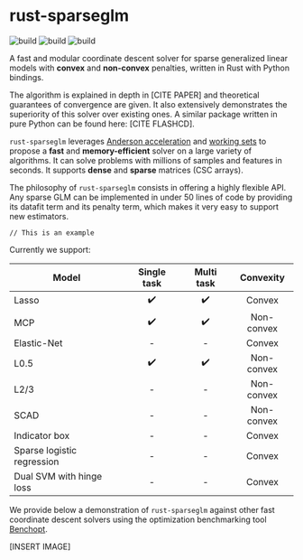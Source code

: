 # rust-sparseglm

![build](https://github.com/PABannier/rust-sparseglm/actions/workflows/cargo.yml/badge.svg)
![build](https://github.com/PABannier/rust-sparseglm/actions/workflows/pytest.yml/badge.svg)
![build](https://github.com/PABannier/rust-sparseglm/actions/workflows/build_doc.yml/badge.svg)

A fast and modular coordinate descent solver for sparse generalized linear models with **convex** and **non-convex**
penalties, written in Rust with Python bindings.

The algorithm is explained in depth in [CITE PAPER] and theoretical guarantees of convergence are given.
It also extensively demonstrates the superiority of this solver over existing ones.
A similar package written in pure Python can be found here: [CITE FLASHCD].

`rust-sparseglm` leverages [Anderson acceleration](https://github.com/mathurinm/andersoncd) and [working sets](https://github.com/mathurinm/celer) to propose a **fast** and **memory-efficient** solver on a large variety of algorithms. It can solve problems with millions of samples and features in seconds. It supports **dense** and **sparse** matrices (CSC arrays).

The philosophy of `rust-sparseglm` consists in offering a highly flexible API. Any sparse GLM can be implemented in under 50 lines of code by providing its datafit term and its penalty term, which makes it very easy to support new estimators.

```
// This is an example
```

Currently we support:

| Model                      |    Single task     |     Multi task     | Convexity  |
| -------------------------- | :----------------: | :----------------: | :--------: |
| Lasso                      | :heavy_check_mark: | :heavy_check_mark: |   Convex   |
| MCP                        | :heavy_check_mark: | :heavy_check_mark: | Non-convex |
| Elastic-Net                |         -          |         -          |   Convex   |
| L0.5                       | :heavy_check_mark: | :heavy_check_mark: | Non-convex |
| L2/3                       |         -          |         -          | Non-convex |
| SCAD                       |         -          |         -          | Non-convex |
| Indicator box              |         -          |         -          |   Convex   |
| Sparse logistic regression |         -          |         -          |   Convex   |
| Dual SVM with hinge loss   |         -          |         -          |   Convex   |

We provide below a demonstration of `rust-sparseglm` against other fast coordinate descent solvers using the optimization benchmarking tool [Benchopt](https://github.com/benchopt/benchopt).

[INSERT IMAGE]
